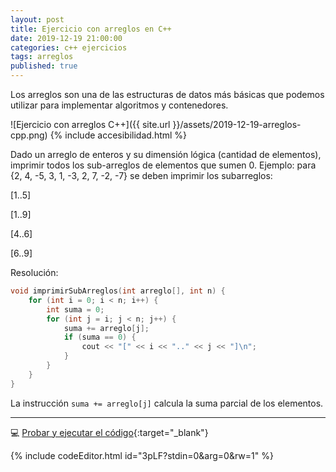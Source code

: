 ```yaml
---
layout: post
title: Ejercicio con arreglos en C++
date: 2019-12-19 21:00:00
categories: c++ ejercicios
tags: arreglos
published: true
---
```



Los arreglos son una de las estructuras de datos más básicas que podemos utilizar para implementar algoritmos y contenedores.

![Ejercicio con arreglos C++]({{ site.url }}/assets/2019-12-19-arreglos-cpp.png)
{% include accesibilidad.html %}
	
Dado un arreglo de enteros y su dimensión lógica (cantidad de elementos), imprimir todos los sub-arreglos de elementos que sumen 0.
Ejemplo: para {2, 4, -5, 3, 1, -3, 2, 7, -2, -7} se deben imprimir los subarreglos:

[1..5]

[1..9]

[4..6]

[6..9]  
  

Resolución:

```cpp
void imprimirSubArreglos(int arreglo[], int n) {
    for (int i = 0; i < n; i++) {
        int suma = 0;
        for (int j = i; j < n; j++) {
            suma += arreglo[j];
            if (suma == 0) {
                cout << "[" << i << ".." << j << "]\n";
            }
        }
    }
}
```

La instrucción `suma += arreglo[j]` calcula la suma parcial de los elementos.

</div></details>

<hr />

💻 [Probar y ejecutar el código](https://jdoodle.com/a/3pLF){:target="_blank"}

{% include codeEditor.html id="3pLF?stdin=0&arg=0&rw=1" %}


